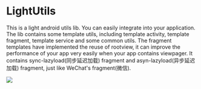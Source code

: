 # LightUtils
This is a light android utils lib.
You can easily integrate into your application.
The lib contains some template utils, including template activity, template fragment, template service and some common utils.
The fragment templates have implemented the reuse of rootview, it can improve the performance of your app very easily when your app contains viewpager. 
It contains sync-lazyload(同步延迟加载) fragment and asyn-lazyload(异步延迟加载) fragment, just like WeChat's fragment(微信).

<img src="https://github.com/ls1110924/LightUtils/blob/master/Extra/demo.gif"/>
